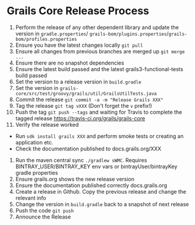 # Grails Core Release Process

1. Perform the release of any other dependent library and update the version in `gradle.properties`/
   `grails-bom/plugins.properties`/`grails-bom/profiles.properties`
1. Ensure you have the latest changes locally `git pull`
1. Ensure all changes from previous branches are merged up `git merge ...`
1. Ensure there are no snapshot dependencies
1. Ensure the latest build passed and the latest grails3-functional-tests build passed
1. Set the version to a release version in `build.gradle`
1. Set the version in `grails-core/src/test/groovy/grails/util/GrailsUtilTests.java`
1. Commit the release `git commit -a -m "Release Grails XXX"`
1. Tag the release `git tag vXXX` (Don't forget the `v` prefix!)
1. Push the tag `git push --tags` and waiting for Travis to complete the tagged
   release https://travis-ci.org/grails/grails-core
1. Verify the release worked

* Run `sdk install grails XXX` and perform smoke tests or creating an application etc.
* Check the documentation published to docs.grails.org/XXX

1. Run the maven central sync `./gradlew sWMC`. Requires BINTRAY_USER/BINTRAY_KEY env vars or bintrayUser/bintrayKey
   gradle properties
1. Ensure grails.org shows the new release version
1. Ensure the documentation published correctly docs.grails.org
1. Create a release in Github. Copy the previous release and change the relevant info
1. Change the version in `build.gradle` back to a snapshot of next release
1. Push the code `git push`
1. Announce the Release
